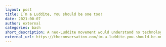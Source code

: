 ```yaml
---
layout: post
title: I’m a Luddite, You should be one too!
date: 2021-00-07
author: external
categories: bash
short_description: A neo-Luddite movement would understand no technology.
external_url: https://theconversation.com/im-a-luddite-you-should-be-one-too-163172
---
```

